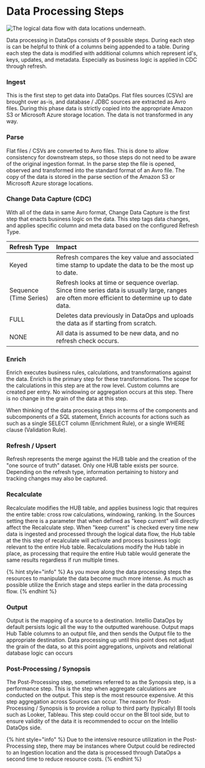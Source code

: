 # Data Processing Steps

![The logical data flow with data locations underneath. ](../../.gitbook/assets/2.0-process-steps.jpg)

Data processing in DataOps consists of 9 possible steps. During each step is can be helpful to think of a columns being appended to a table. During each step the data is modified with additional columns which represent id's, keys, updates, and metadata. Especially as business logic is applied in CDC through refresh.

### Ingest

This is the first step to get data into DataOps.  Flat files sources \(CSVs\) are brought over as-is, and database / JDBC sources are extracted as Avro files. During this phase data is strictly copied into the appropriate Amazon S3 or Microsoft Azure storage location. The data is not transformed in any way.

### Parse

Flat files / CSVs are converted to Avro files.  This is done to allow consistency for downstream steps, so those steps do not need to be aware of the original ingestion format. In the parse step the file is opened, observed and transformed into the standard format of an Avro file. The copy of the data is stored in the parse section of the Amazon S3 or Microsoft Azure storage locations.

### Change Data Capture \(CDC\)

With all of the data in same Avro format, Change Data Capture is the first step that enacts business logic on the data. This step tags data changes, and applies specific column and meta data based on the configured Refresh Type.

| Refresh Type | Impact |
| :--- | :--- |
| Keyed | Refresh compares the key value and associated time stamp to update the data to be the most up to date. |
| Sequence \(Time Series\) | Refresh looks at time or sequence overlap. Since time series data is usually large, ranges are often more efficient to determine up to date data. |
| FULL | Deletes data previously in DataOps and uploads the data as if starting from scratch. |
| NONE | All data is assumed to be new data, and no refresh check occurs. |

### Enrich

Enrich executes business rules, calculations, and transformations against the data. Enrich is the primary step for these transformations. The scope for the calculations in this step are at the row level. Custom columns are created per entry. No windowing or aggregation occurs at this step. There is no change in the grain of the data at this step.

When thinking of the data processing steps in terms of the components and subcomponents of a SQL statement, Enrich accounts for actions such as such as a single SELECT column \(Enrichment Rule\), or a single WHERE clause \(Validation Rule\)​.

### Refresh / Upsert

Refresh represents the merge against the HUB table and the creation of the "one source of truth" dataset. Only one HUB table exists per source. Depending on the refresh type, information pertaining to history and tracking changes may also be captured.

### Recalculate

Recalculate modifies the HUB table, and applies business logic that requires the entire table: cross row calculations, windowing, ranking. In the Sources setting there is a parameter that when defined as "keep current" will directly affect the Recalculate step. When "keep current" is checked every time new data is ingested and processed through the logical data flow, the Hub table at the this step of recalculate will activate and process business logic relevant to the entire Hub table. Recalculations modify the Hub table in place, as processing that require the entire Hub table would generate the same results regardless if run multiple times.

{% hint style="info" %}
As you move along the data processing steps the resources to manipulate the data become much more intense. As much as possible utilize the Enrich stage and steps earlier in the data processing flow.
{% endhint %}

### Output

Output is the mapping of a source to a destination. Intellio DataOps by default persists logic all the way to the outputted warehouse. Output maps Hub Table columns to an output file, and then sends the Output file to the appropriate destination. Data processing up until this point does not adjust the grain of the data, so at this point aggregations, unpivots and relational database logic can occurs

### Post-Processing / Synopsis

The Post-Processing step, sometimes referred to as the Synopsis step, is a performance step. This is the step when aggregate calculations are conducted on the output. This step is the most resource expensive. At this step aggregation across Sources can occur. The reason for Post-Processing / Synopsis is to provide a rollup to third party \(typically\) BI tools such as Looker, Tableau. This step could occur on the BI tool side, but to ensure validity of the data it is recommended to occur on the Intellio DataOps side.

{% hint style="info" %}
Due to the intensive resource utilization in the Post-Processing step, there may be instances where Output could be redirected to an Ingestion location and the data is processed through DataOps a second time to reduce resource costs.
{% endhint %}

